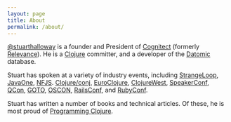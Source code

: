```yaml
---
layout: page
title: About
permalink: /about/
---
```


[@stuarthalloway](http://twitter.com/stuarthalloway) is a founder and President of [Cognitect](http://cognitect.com) (formerly [Relevance](http://thinkrelevance.com)). He is a [Clojure](http://clojure.org) committer, and a developer of the [Datomic](http://datomic.com) database.

Stuart has spoken at a variety of industry events, including
[StrangeLoop](http://www.thestrangeloop.com/),
[JavaOne](https://www.oracle.com/javaone/index.html),
[NFJS](https://www.nofluffjuststuff.com).
[Clojure/conj](https://twitter.com/clojure_conj),
[EuroClojure](http://euroclojure.org),
[ClojureWest](https://twitter.com/Clojurewest),
[SpeakerConf](https://twitter.com/speakerconf),
[QCon](http://www.qconferences.com/),
[GOTO](https://blog.gotocon.com/),
[OSCON](https://conferences.oreilly.com/oscon),
[RailsConf](http://railsconf.com/), and
[RubyConf](http://rubyconf.org/).

Stuart has written a number of books and technical articles. Of these,
he is most proud of [Programming
Clojure](http://pragprog.com/book/shcloj2/programming-clojure).
